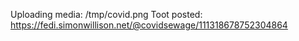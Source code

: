 Uploading media: /tmp/covid.png
Toot posted: https://fedi.simonwillison.net/@covidsewage/111318678752304864
